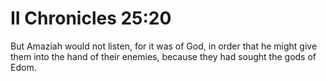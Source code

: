 # II Chronicles 25:20

But Amaziah would not listen, for it was of God, in order that he might give them into the hand of their enemies, because they had sought the gods of Edom.
